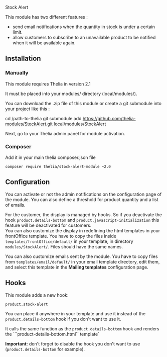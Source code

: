 Stock Alert

This module has two different features :

- send email notifications when the quantity in stock is under a certain limit.
- allow customers to subscribe to an unavailable product to be notified when it will be available again.    
  
## Installation
 
### Manually

This module requires Thelia in version 2.1

It must be placed into your modules/ directory (local/modules/).

You can download the .zip file of this module or create a git submodule into your project like this :

cd /path-to-thelia
git submodule add https://github.com/thelia-modules/StockAlert.git local/modules/StockAlert

Next, go to your Thelia admin panel for module activation.

### Composer

Add it in your main thelia composer.json file

```
composer require thelia/stock-alert-module ~2.0
```

## Configuration

You can activate or not the admin notifications on the configuration page of the module. You can also define 
a threshold for product quantity and a list of emails.
 
For the customer, the display is managed by hooks. So if you deactivate the hook `product.details-bottom` and 
`product.javascript-initialization` this feature will be deactivated for customers.    
You can also customize the display in redefining the html templates in your frontOffice template. You have to copy
the files inside `templates/frontOffice/default/` in your template, in directory `modules/StockAlert/`. Files should
have the same names.

You can also customize emails sent by the module. You have to copy files from `templates/email/default/` 
in your email template directory, edit them, and select this template in the **Mailing templates** configuration page.

## Hooks

This module adds a new hook:

```
product.stock-alert
```

You can place it anywhere in your template and use it instead of the ```product.details-bottom``` hook if you don't want to use it.

It calls the same function as the ```product.details-bottom``` hook and renders the ```product-details-bottom.html`` template`

**Important:** don't forget to disable the hook you don't want to use (```product.details-bottom``` for example).
